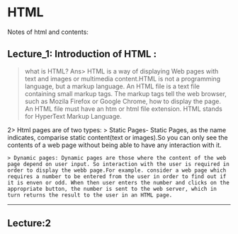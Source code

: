# HTML
Notes of html and contents:

Lecture_1: Introduction of HTML :
---------------------------------
>   what is HTML?
Ans> HTML is a way of displaying Web pages with text and images or multimedia content.HTML is not a programming language, but a markup language. An HTML file is a text file containing small markup tags. The markup tags tell the web browser, such as Mozila Firefox or Google Chrome, how to display the page. An HTML file must have an htm or html file extension. HTML stands for HyperText Markup Language.

2> Html pages are of two types:
    > Static Pages- Static Pages, as the name indicates, comparise static content(text or images).So you can only see the contents of a web page without being able to have any interaction with it.

    > Dynamic pages: Dynamic pages are those where the content of the web page depend on user input. So interaction with the user is required in order to display the webb page.For example. consider a web page which requires a number to be entered from the user in order to find out if it is enven or odd. When then user enters the number and clicks on the appropriate button, the number is sent to the web server, which in turn returns the result to the user in an HTML page.
----------------------------------------------------------
Lecture:2
----------
